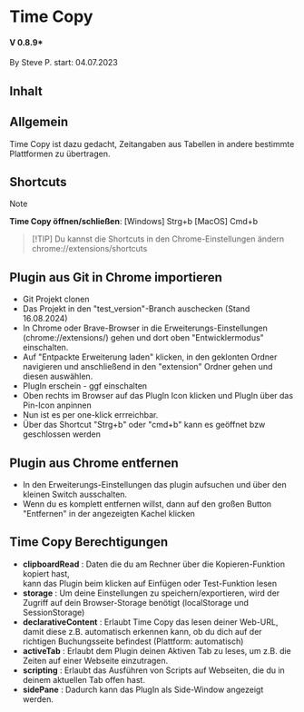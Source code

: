 # Time Copy
#### V 0.8.9*
By Steve P.
start: 04.07.2023

## Inhalt

## Allgemein
Time Copy ist dazu gedacht, Zeitangaben aus Tabellen in andere bestimmte Plattformen zu übertragen.

## Shortcuts
> [!NOTE]
> **Time Copy öffnen/schließen**: [Windows] Strg+b [MacOS] Cmd+b


> [!TIP] Du kannst die Shortcuts in den Chrome-Einstellungen ändern
> chrome://extensions/shortcuts

## Plugin aus Git in Chrome importieren
- Git Projekt clonen
- Das Projekt in den "test_version"-Branch auschecken (Stand 16.08.2024)
- In Chrome oder Brave-Browser in die Erweiterungs-Einstellungen (chrome://extensions/) gehen und dort
  oben "Entwicklermodus" einschalten.
- Auf "Entpackte Erweiterung laden" klicken, in den geklonten Ordner navigieren und anschließend
  in den "extension" Ordner gehen und diesen auswählen.
- PlugIn erschein - ggf einschalten
- Oben rechts im Browser auf das PlugIn Icon klicken und PlugIn über das Pin-Icon anpinnen
- Nun ist es per one-klick errreichbar.
- Über das Shortcut "Strg+b" oder "cmd+b" kann es geöffnet bzw geschlossen werden

## Plugin aus Chrome entfernen
- In den Erweiterungs-Einstellungen das plugin aufsuchen und über den kleinen Switch ausschalten.
- Wenn du es komplett entfernen willst, dann auf den großen Button "Entfernen" in der 
  angezeigten Kachel klicken

## Time Copy Berechtigungen
- <b>clipboardRead</b> : Daten die du am Rechner über die Kopieren-Funktion kopiert hast,  
                  kann das Plugin beim klicken auf Einfügen oder Test-Funktion lesen
- <b>storage</b> : Um deine Einstellungen zu speichern/exportieren, 
            wird der Zugriff auf dein Browser-Storage benötigt (localStorage und SessionStorage)
- <b>declarativeContent</b> : Erlaubt Time Copy das lesen deiner Web-URL, 
                       damit diese z.B. automatisch erkennen kann, ob du dich auf der richtigen Buchungsseite befindest (Plattform: automatisch) 
- <b>activeTab</b> : Erlaubt dem Plugin deinen Aktiven Tab zu leses, um z.B. die Zeiten auf einer Webseite einzutragen.
- <b>scripting</b> : Erlaubt das Ausführen von Scripts auf Webseiten, die du in deinem aktuellen Tab offen hast.
- <b>sidePane</b> : Dadurch kann das PlugIn als Side-Window angezeigt werden.